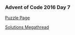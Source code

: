 ### Advent of Code 2016 Day 7

[Puzzle Page](https://adventofcode.com/2016/day/7)

[Solutions Megathread](https://www.reddit.com/r/adventofcode/comments/5gy1f2/2016_day_7_solutions/)
